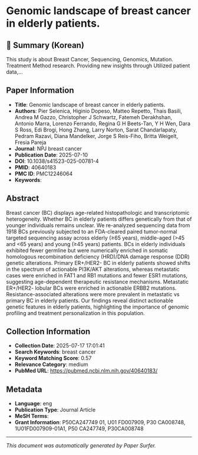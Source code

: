 # Genomic landscape of breast cancer in elderly patients.

## 📝 Summary (Korean)
This study is about Breast Cancer, Sequencing, Genomics, Mutation. Treatment Method research. Providing new insights through Utilized patient data,...

## Paper Information
- **Title**: Genomic landscape of breast cancer in elderly patients.
- **Authors**: Pier Selenica, Higinio Dopeso, Matteo Repetto, Thais Basili, Andrea M Gazzo, Christopher J Schwartz, Fatemeh Derakhshan, Antonio Marra, Lorenzo Ferrando, Regina G H Beets-Tan, Y H Wen, Dara S Ross, Edi Brogi, Hong Zhang, Larry Norton, Sarat Chandarlapaty, Pedram Razavi, Diana Mandelker, Jorge S Reis-Fiho, Britta Weigelt, Fresia Pareja
- **Journal**: NPJ breast cancer
- **Publication Date**: 2025-07-10
- **DOI**: 10.1038/s41523-025-00781-4
- **PMID**: 40640183
- **PMC ID**: PMC12246064
- **Keywords**: 

## Abstract
Breast cancer (BC) displays age-related histopathologic and transcriptomic heterogeneity. Whether BC in elderly patients differs genetically from that of younger individuals remains unclear. We re-analyzed sequencing data from 1918 BCs previously subjected to an FDA-cleared paired tumor-normal targeted sequencing assay across elderly (≥65 years), middle-aged (>45 and <65 years) and young (≥45 years) patients. BCs in elderly individuals exhibited fewer germline but were numerically enriched in somatic homologous recombination deficiency (HRD)/DNA damage response (DDR) genetic alterations. Primary ER+/HER2- BC in elderly patients showed shifts in the spectrum of actionable PI3K/AKT alterations, whereas metastatic cases were enriched in FAT1 and RB1 mutations and fewer ESR1 mutations, suggesting age-dependent therapeutic resistance mechanisms. Metastatic ER+/HER2- lobular BCs were enriched in actionable ERBB2 mutations. Resistance-associated alterations were more prevalent in metastatic vs primary BC in elderly patients. Our findings reveal distinct actionable genetic features in elderly patients, highlighting the importance of genomic profiling and treatment personalization in this population.

## Collection Information
- **Collection Date**: 2025-07-17 17:01:41
- **Search Keywords**: breast cancer
- **Keyword Matching Score**: 0.57
- **Relevance Category**: medium
- **PubMed URL**: https://pubmed.ncbi.nlm.nih.gov/40640183/

## Metadata
- **Language**: eng
- **Publication Type**: Journal Article
- **MeSH Terms**: 
- **Grant Information**: P50CA247749 01, U01 FD007909, P30 CA008748, 1U01FD007909-01A1, P50 CA247749, P30CA008748

---
*This document was automatically generated by Paper Surfer.*
